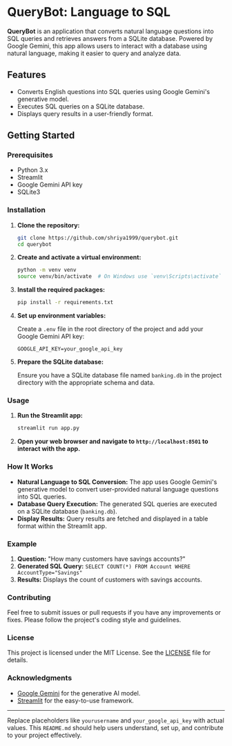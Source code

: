 # QueryBot: Language to SQL

**QueryBot** is an application that converts natural language questions into SQL queries and retrieves answers from a SQLite database. Powered by Google Gemini, this app allows users to interact with a database using natural language, making it easier to query and analyze data.

## Features

- Converts English questions into SQL queries using Google Gemini's generative model.
- Executes SQL queries on a SQLite database.
- Displays query results in a user-friendly format.

## Getting Started

### Prerequisites

- Python 3.x
- Streamlit
- Google Gemini API key
- SQLite3

### Installation

1. **Clone the repository:**

   ```bash
   git clone https://github.com/shriya1999/querybot.git
   cd querybot
   ```

2. **Create and activate a virtual environment:**

   ```bash
   python -m venv venv
   source venv/bin/activate  # On Windows use `venv\Scripts\activate`
   ```

3. **Install the required packages:**

   ```bash
   pip install -r requirements.txt
   ```

4. **Set up environment variables:**

   Create a `.env` file in the root directory of the project and add your Google Gemini API key:

   ```
   GOOGLE_API_KEY=your_google_api_key
   ```

5. **Prepare the SQLite database:**

   Ensure you have a SQLite database file named `banking.db` in the project directory with the appropriate schema and data.

### Usage

1. **Run the Streamlit app:**

   ```bash
   streamlit run app.py
   ```

2. **Open your web browser and navigate to `http://localhost:8501` to interact with the app.**

### How It Works

- **Natural Language to SQL Conversion:** The app uses Google Gemini's generative model to convert user-provided natural language questions into SQL queries.
- **Database Query Execution:** The generated SQL queries are executed on a SQLite database (`banking.db`).
- **Display Results:** Query results are fetched and displayed in a table format within the Streamlit app.

### Example

1. **Question:** "How many customers have savings accounts?"
2. **Generated SQL Query:** `SELECT COUNT(*) FROM Account WHERE AccountType="Savings"`
3. **Results:** Displays the count of customers with savings accounts.

### Contributing

Feel free to submit issues or pull requests if you have any improvements or fixes. Please follow the project's coding style and guidelines.

### License

This project is licensed under the MIT License. See the [LICENSE](LICENSE) file for details.

### Acknowledgments

- [Google Gemini](https://cloud.google.com/generative-ai) for the generative AI model.
- [Streamlit](https://streamlit.io/) for the easy-to-use framework.

---

Replace placeholders like `yourusername` and `your_google_api_key` with actual values. This `README.md` should help users understand, set up, and contribute to your project effectively.
